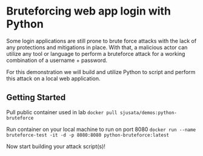 # Bruteforcing web app login with Python

Some login applications are still prone to brute force attacks with the lack of any protections and mitigations in place. With that, a malicious actor can utilize any tool or language to perform a bruteforce attack for a working combination of a username + password. 

For this demonstration we will build and utilize Python to script and perform this attack on a local web application.

## Getting Started

Pull public container used in lab 
``` docker pull sjusata/demos:python-bruteforce ```

Run container on your local machine to run on port 8080
``` docker run --name bruteforce-test -it -d -p 8080:8080 python-bruteforce:latest ```

Now start building your attack script(s)! 
